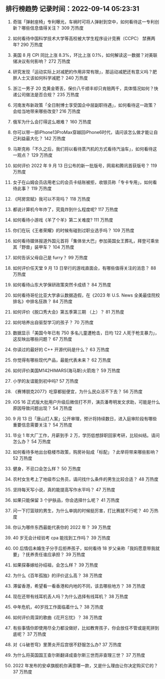 
## 排行榜趋势 记录时间：2022-09-14 05:23:31
  
  1. 奇瑞「弹射座椅」专利曝光，车祸时可将人弹射到空中，如何看待这一专利创新？哪些信息值得关注？ 309 万热度
    
  2. 如何看待中国科学技术大学等高校被大学生程序设计竞赛（CCPC） 禁赛两年? 290 万热度
    
  3. 美国 8 月 CPI 同比上涨 8.3%，环比上涨 0.1%，如何解读这一数据？对美联储决议有何影响？ 272 万热度
    
  4. 研究发现「运动实际上对减肥的作用非常有限」，那运动减肥还有意义吗？肥胖人士又该如何科学减肥？ 240 万热度
    
  5. 浙江一男子 20 克黄金寄丢，保价八千顺丰却只肯赔两千，具体情况如何？快递公司做法是否合规？ 235 万热度
    
  6. 河南发布新政策「全日制博士享受国企中层副职待遇」，如何看待这一政策？会给当地带来哪些改变? 216 万热度
    
  7. 俄军为什么会打得这么艰难？ 160 万热度
    
  8. 你可以带一部iPhone13ProMax穿越回iPhone6时代，请问该怎么做才能让自己利益最大化？ 142 万热度
    
  9. 马斯克称「不久之后，我们将以看待蒸汽机的方式看待汽油车」，如何看待这一观点？ 129 万热度
    
  10. 如何评价 2022 年 9 月 13 日公布的新一批版号，网易和腾讯首获版号？ 119 万热度
    
  11. 女子在山姆会员店用老公的会员卡结账被拒，收银员称「专卡专用」，如何看待此事？ 119 万热度
    
  12. 《阿房宫赋》我可以不背吗？ 118 万热度
    
  13. 都说计算机今年炸了，究竟炸到什么程度呢? 117 万热度
    
  14. 如何看待小游戏《羊了个羊》第二关难度? 111 万热度
    
  15. 你们在玩《王者荣耀》的时候有碰到过职业选手吗？ 109 万热度
    
  16. 如何看待媒体报道外国元首将「集体坐大巴」参加英国女王葬礼，拜登可乘坐其「野兽」装甲车？ 104 万热度
    
  17. 如何告诉父母自己是 furry？ 99 万热度
    
  18. 如何评价任天堂 9 月 13 日举行的游戏直面会，有哪些值得关注的消息？ 88 万热度
    
  19. 如何看待山东大学保研政策突然卡成绩？ 84 万热度
    
  20. 如何看待哥伦比亚大学承认数据造假，在《2023 年 U.S. News 全美最佳院校排名》中排名狂跌？ 84 万热度
    
  21. 如何评价《脱口秀大会》第五季第三期 （上）？ 81 万热度
    
  22. 如何培养出自驱型学习的孩子？ 70 万热度
    
  23. 数据显示「美国今年已有 750 多名儿童遭枪击，日均 122 人死于枪支暴力」，这反映出哪些问题？ 67 万热度
    
  24. 你读过的最好的 C++ 开源代码是什么？ 63 万热度
    
  25. 你觉得有哪些现代产品，最能代表未来？ 62 万热度
    
  26. 如何评价美国M142HIMARS(海马斯)火箭炮？ 59 万热度
    
  27. 小学的友谊能到初中吗? 57 万热度
    
  28. 《赛博朋克2077》吃穿都挺便宜，为什么民众活不下去？ 56 万热度
    
  29. iOS 16 正式版大批用户升级后微信打不开，演员潘粤明发文求助，可能是什么原因导致问题出现？ 54 万热度
    
  30. 9 月 13 日「唐山打人案」公开审理，预计将持续数日，进入庭审阶段有哪些重要信息需要关注？ 54 万热度
    
  31. 毕业 1 年大厂工作，月薪到手 2 万，学历低想辞职回家考研，比较纠结。请问怎么办？ 54 万热度
    
  32. 如何看待多地出台稳楼市政策，购房补贴成「标配」？此举将带来哪些影响？ 52 万热度
    
  33. 健身，不忌口会怎么样？ 50 万热度
    
  34. 农村女生考上了地级市公务员，请问找什么条件的男生比较合适？ 48 万热度
    
  35. 坚持每天写小说，真的能提高写作水平吗？ 47 万热度
    
  36. 如果只能保留 3 个护肤品，你会选择什么呢？ 41 万热度
    
  37. 问一下打篮球的男生，为什么单挑的时候挺厉害，打比赛就不行呢？ 40 万热度
    
  38. 你认为哪件东西最能代表你的 2022 年？ 39 万热度
    
  39. 40 岁无会计经验考 cpa 能找到工作吗？ 39 万热度
    
  40. 00 后情侣未婚生子分手后拒养孩子，如何看待 18 岁父亲称「我妈愿意带我就要」？抚养责任谁应承担？ 39 万热度
    
  41. 如果探春嫁给孙绍祖，会怎么样？ 39 万热度
    
  42. 为什么《百年孤独》的评价这么高？ 38 万热度
    
  43. 滞留香港，希望看一看香港和内地的不同，该去哪些地方？ 38 万热度
    
  44. 现在还带有线耳机丢人吗？为什么选择有线耳机？ 38 万热度
    
  45. 中年危机，40岁找工作面临着什么？ 38 万热度
    
  46. 如何评价周深的歌曲《花开忘忧》？ 38 万热度
    
  47. 有些事情你即使用尽全力都没做好，比如教育孩子，你会放任不管或是死拼到底呢？ 37 万热度
    
  48. 对《斗破苍穹》里萧炎开后宫很不舒服怎么办? 37 万热度
    
  49. 为什么将英国国王查尔斯翻译成查尔斯三世而非查理三世？ 37 万热度
    
  50. 2022 年发布的安卓旗舰机你满意哪一款，又是什么理由让你决定购买它的？ 37 万热度
    